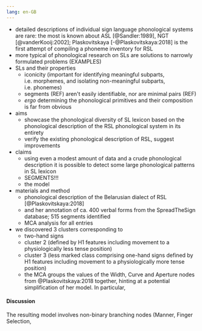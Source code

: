```yaml
---
lang: en-GB
---
```


* detailed descriptions of individual sign language phonological systems are rare: the most is known about ASL [@Sandler:1989], NGT [@vanderKooij:2002]; Plaskovitskaya [-@Plaskovitskaya:2018] is the first attempt of compiling a phoneme inventory for RSL
* more typical of phonological research on SLs are solutions to narrowly formulated problems (EXAMPLES)
* SLs and their properties
    * iconicity (important for identifying meaningful subparts, i.e. morphemes, and isolating non-meaningful subparts, i.e. phonemes)
    * segments (REF) aren't easily identifiable, nor are minimal pairs (REF)
    * *ergo* determining the phonological primitives and their composition is far from obvious
* aims
    * showcase the phonological diversity of SL lexicon based on the phonological description of the RSL phonological system in its entirety
    * verify the existing phonological description of RSL, suggest improvements
* claims
    * using even a modest amount of data and a crude phonological description it is possible to detect some large phonological patterns in SL lexicon
    * SEGMENTS!!!
    * the model 
* materials and method
    * phonological description of the Belarusian dialect of RSL [@Plaskovitskaya:2018] 
    * and her annotation of ca. 400 verbal forms from the SpreadTheSign database; 515 segments identified
    * MCA analysis for all entries
* we discovered 3 clusters corresponding to 
    * two-hand signs 
    * cluster 2 (defined by H1 features including movement to a physiologically less tense position)
    * cluster 3 (less marked class comprising one-hand signs defined by H1 features including movement to a physiologically more tense position)
    * the MCA groups the values of the Width, Curve and Aperture nodes from @Plaskovitskaya:2018 together, hinting at a potential simplification of her model. In particular, 
	
#### Discussion ####
    
The resulting model involves non-binary branching nodes (Manner, Finger Selection, 
